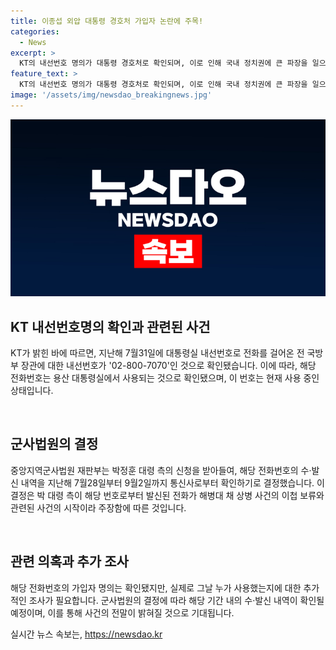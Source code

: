 ```yaml
---
title: 이종섭 외압 대통령 경호처 가입자 논란에 주목!
categories:
  - News
excerpt: >
  KT의 내선번호 명의가 대통령 경호처로 확인되며, 이로 인해 국내 정치권에 큰 파장을 일으키고 있다. 이에 대한 KT의 입장과 관련된 정보가 공개되었으나, 해당 번호가 실제로 누구에의해 사용된 것인지는 아직 명확하지 않다. 박정훈 대령의 사건을 다루는 중앙지역군사법원 재판부는 해당 내선번호의 통신 기록을 받아들이기로 결정하여 사건의 진실규명에 더 많은 정보가 기대된다. 
feature_text: >
  KT의 내선번호 명의가 대통령 경호처로 확인되며, 이로 인해 국내 정치권에 큰 파장을 일으키고 있다. 이에 대한 KT의 입장과 관련된 정보가 공개되었으나, 해당 번호가 실제로 누구에의해 사용된 것인지는 아직 명확하지 않다. 박정훈 대령의 사건을 다루는 중앙지역군사법원 재판부는 해당 내선번호의 통신 기록을 받아들이기로 결정하여 사건의 진실규명에 더 많은 정보가 기대된다. 
image: '/assets/img/newsdao_breakingnews.jpg'
---
```


<p><img src="/assets/img/newsdao_breakingnews.jpg" alt="pcversion 속보" /></p>

<h2 data-ke-size="size26">KT 내선번호명의 확인과 관련된 사건</h2>

<p>KT가 밝힌 바에 따르면, 지난해 7월31일에 대통령실 내선번호로 전화를 걸어온 전 국방부 장관에 대한 내선번호가 '02-800-7070'인 것으로 확인됐습니다. 이에 따라, 해당 전화번호는 용산 대통령실에서 사용되는 것으로 확인됐으며, 이 번호는 현재 사용 중인 상태입니다.</p>

<p data-ke-size="size16">&nbsp;</p>

<h2 data-ke-size="size26">군사법원의 결정</h2>

<p>중앙지역군사법원 재판부는 박정훈 대령 측의 신청을 받아들여, 해당 전화번호의 수·발신 내역을 지난해 7월28일부터 9월2일까지 통신사로부터 확인하기로 결정했습니다. 이 결정은 박 대령 측이 해당 번호로부터 발신된 전화가 해병대 채 상병 사건의 이첩 보류와 관련된 사건의 시작이라 주장함에 따른 것입니다.</p>

<p data-ke-size="size16">&nbsp;</p>

<h2 data-ke-size="size26">관련 의혹과 추가 조사</h2>

<p>해당 전화번호의 가입자 명의는 확인됐지만, 실제로 그날 누가 사용했는지에 대한 추가적인 조사가 필요합니다. 군사법원의 결정에 따라 해당 기간 내의 수·발신 내역이 확인될 예정이며, 이를 통해 사건의 전말이 밝혀질 것으로 기대됩니다.</p>
실시간 뉴스 속보는, <a href="https://newsdao.kr" rel="dofollow">https://newsdao.kr</a>


